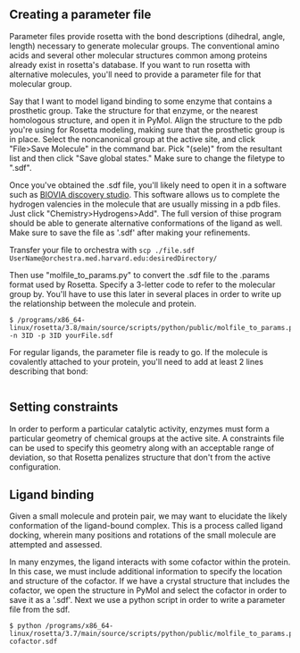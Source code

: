 
## Creating a parameter file
Parameter files provide rosetta with the bond descriptions (dihedral, angle, length) necessary to generate molecular groups. The conventional amino acids and several other molecular structures common among proteins already exist in rosetta's database. If you want to run rosetta with alternative molecules, you'll need to provide a parameter file for that molecular group.

Say that I want to model ligand binding to some enzyme that contains a prosthetic group. Take the structure for that enzyme, or the nearest homologous structure, and open it in PyMol. Align the structure to the pdb you're using for Rosetta modeling, making sure that the prosthetic group is in place. Select the noncanonical group at the active site, and click "File>Save Molecule" in the command bar. Pick "(sele)" from the resultant list and then click "Save global states." Make sure to change the filetype to ".sdf".

Once you've obtained the .sdf file, you'll likely need to open it in a software such as [BIOVIA discovery studio](http://accelrys.com/products/collaborative-science/biovia-discovery-studio/visualization-download.php). This software allows us to complete the hydrogen valencies in the molecule that are usually missing in a pdb files. Just click "Chemistry>Hydrogens>Add". The full version of thise program should be able to generate alternative conformations of the ligand as well. Make sure to save the file as '.sdf' after making your refinements.

Transfer your file to orchestra with ```scp ./file.sdf UserName@orchestra.med.harvard.edu:desiredDirectory/```

Then use "molfile_to_params.py" to convert the .sdf file to the .params format used by Rosetta. Specify a 3-letter code to refer to the molecular group by. You'll have to use this later in several places in order to write up the relationship between the molecule and protein.
~~~~
$ /programs/x86_64-linux/rosetta/3.8/main/source/scripts/python/public/molfile_to_params.py -n 3ID -p 3ID yourFile.sdf
~~~~

For regular ligands, the parameter file is ready to go. If the molecule is covalently attached to your protein, you'll need to add at least 2 lines describing that bond:
~~~~

~~~~

## Setting constraints
In order to perform a particular catalytic activity, enzymes must form a particular geometry of chemical groups at the active site. A constraints file can be used to specify this geometry along with an acceptable range of deviation, so that Rosetta penalizes structure that don't from the active configuration.

## Ligand binding
Given a small molecule and protein pair, we may want to elucidate the likely conformation of the ligand-bound complex. This is a process called ligand docking, wherein many positions and rotations of the small molecule are attempted and assessed.

In many enzymes, the ligand interacts with some cofactor within the protein. In this case, we must include additional information to specify the location and structure of the cofactor. If we have a crystal structure that includes the cofactor, we open the structure in PyMol and select the cofactor in order to save it as a '.sdf'. Next we use a python script in order to write a parameter file from the sdf.
~~~~
$ python /programs/x86_64-linux/rosetta/3.7/main/source/scripts/python/public/molfile_to_params.py cofactor.sdf
~~~~


